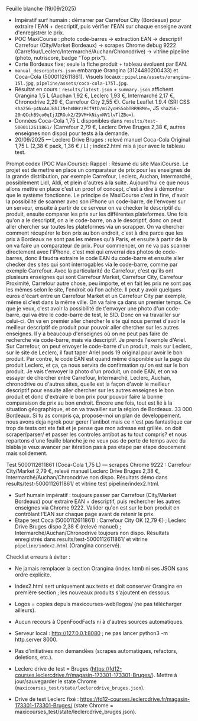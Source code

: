 Feuille blanche (19/09/2025)
- Impératif surf humain : démarrer par Carrefour City (Bordeaux) pour extraire l'EAN + descriptif, puis vérifier l'EAN sur chaque enseigne avant d'enregistrer le prix.
- POC MaxiCourse : photo code-barres → extraction EAN → descriptif Carrefour (City/Market Bordeaux) → scrapes Chrome debug 9222 (Carrefour/Leclerc/Intermarché/Auchan/Chronodrive) → vitrine pipeline (photo, nutriscore, badge "Top prix").
- Carte Bordeaux fixe; seule la fiche produit + tableau évoluent par EAN.
- `manual_descriptors.json` embarque Orangina (3124480200433) et Coca-Cola (5000112611861). Visuels locaux : `pipeline/assets/orangina-15l.jpg`, `pipeline/assets/coca-cola-175l.jpg`.
- Résultat en cours : `results/latest.json` + `summary.json` affichent Orangina 1,5 L (Auchan 1,92 €, Leclerc 1,93 €, Intermarché 2,17 €, Chronodrive 2,29 €, Carrefour City 2,55 €). Carte Leaflet 1.9.4 (SRI CSS `sha256-p4NxAoJBhIIN+hmNHrzRCf9tD/miZyoHS5obTRR9BMY=`, JS `sha256-20nQCchB9co0qIjJZRGuk2/Z9VM+kNiyxNV1lvTlZBo=`).
- Données Coca-Cola 1,75 L disponibles dans `results/test-5000112611861/` (Carrefour 2,79 €, Leclerc Drive Bruges 2,38 €, autres enseignes non dispo) pour tests à la demande.
- 20/09/2025 — Leclerc Drive Bruges : relevé manuel Coca-Cola Original 1,75 L (2,38 € pack, 1,36 € / L) ; index2.html mis à jour avec le tableau test.

Prompt codex (POC MaxiCourse):
Rappel : Résumé du site MaxiCourse. Le projet est de mettre en place un comparateur de prix pour les enseignes de la grande distribution, par exemple Carrefour, Leclerc, Auchan, Intermarché, possiblement Lidl, Aldi, et plein d'autres à la suite. Aujourd'hui ce que nous allons mettre en place c'est un proof of concept, c'est à dire à démontrer que le système fonctionne. Le principe de MaxiCourse c'est in fine, d'avoir la possibilité de scanner avec son iPhone un code-barre, de l'envoyer sur un serveur, ensuite à partir de ce serveur on va checker le descriptif du produit, ensuite comparer les prix sur les différentes plateformes. Une fois qu'on a le descriptif, on a le code-barre, on a le descriptif, donc on peut aller chercher sur toutes les plateformes via un scrapper. On va chercher comment récupérer le bon prix au bon endroit, c'est à dire parce que les prix à Bordeaux ne sont pas les mêmes qu'à Paris, et ensuite à partir de là on va faire un comparateur de prix. Pour commencer, on ne va pas scanner directement avec l'iPhone, c'est moi qui enverrai des photos de code-barres, donc il faudra extraire le code EAN du code-barre et ensuite aller checker des sites qui sont interrogables via le code-barre, comme par exemple Carrefour. Avec la particularité de Carrefour, c'est qu'ils ont plusieurs enseignes qui sont Carrefour Market, Carrefour City, Carrefour Proximité, Carrefour autre chose, peu importe, et en fait les prix ne sont pas les mêmes selon le site, l'endroit où l'on achète. Il peut y avoir quelques euros d'écart entre un Carrefour Market et un Carrefour City par exemple, même si c'est dans la même ville. On va faire ça dans un premier temps. Ce que je veux, c'est avoir la possibilité de t'envoyer une photo d'un code-barre, qui va être le code-barre de test, le SID. Donc on va travailler sur celui-ci. On va en premier aller chercher le site qui nous permet d'avoir le meilleur descriptif de produit pour pouvoir aller chercher sur les autres enseignes. Il y a beaucoup d'enseignes où on ne peut pas faire de recherche via code-barre, mais via descriptif. Je prends l'exemple d'Ariel. Sur Carrefour, on peut envoyer le code-barre d'un produit, mais sur Leclerc, sur le site de Leclerc, il faut taper Ariel pods 19 original pour avoir le bon produit. Par contre, le code EAN est quand même disponible sur la page du produit Leclerc, et ça, ça nous servira de confirmation qu'on est sur le bon produit. Je vais t'envoyer la photo d'un produit, un code EAN, et on va essayer de chercher entre Carrefour, Intermarché, Leclerc, Auchan, chronodrive ou d'autres sites, quelle est la façon d'avoir le meilleur descriptif pour ensuite aller chercher sur les autres enseignes le bon produit et donc d'extraire le bon prix pour pouvoir faire la bonne comparaison de prix au bon endroit. Encore une fois, tout est lié à la situation géographique, et on va travailler sur la région de Bordeaux. 33 000 Bordeaux. Si tu as compris ça, propose-moi un plan de développement. nous avons deja ngrok pour gerer l'antibot mais ce n'est pas fantastique car trop de tests ont ete fait et je pense que mon adresse est grillée. on doit scraper/parser/ et passer les controles antibot as tu tout compris? et nous repartons d'une feuille blanche je ne veux pas de perte de temps avec du blabla je veux avancer par itération pas à pas etape par etape doucement mais solidement.

Test 5000112611861 (Coca-Cola 1,75 L) — scrapes Chrome 9222 : Carrefour City/Market 2,79 €, relevé manuel Leclerc Drive Bruges 2,38 €, Intermarché/Auchan/Chronodrive non dispo. Résultats démo dans results/test-5000112611861/ et vitrine test pipeline/index2.html.
- Surf humain impératif : toujours passer par Carrefour (City/Market Bordeaux) pour extraire EAN + descriptif, puis rechercher les autres enseignes via Chrome 9222. Valider qu'on est sur le bon produit en contrôlant l'EAN sur chaque page avant de retenir le prix.
- Étape test Coca (5000112611861) : Carrefour City OK (2,79 €) ; Leclerc Drive Bruges dispo 2,38 € (relevé manuel) ; Intermarché/Auchan/Chronodrive toujours non dispo. Résultats enregistrés dans results/test-5000112611861/ et vitrine `pipeline/index2.html` (Orangina conservé).

Checklist erreurs à éviter :
- Ne jamais remplacer la section Orangina (index.html) ni ses JSON sans ordre explicite.
- index2.html sert uniquement aux tests et doit conserver Orangina en première section ; les nouveaux produits s'ajoutent en dessous.
- Logos = copies depuis maxicourses-web/logos/ (ne pas télécharger ailleurs).
- Aucun recours à OpenFoodFacts ni à d'autres sources automatiques.
- Serveur local : http://127.0.0.1:8080 ; ne pas lancer python3 -m http.server 8000.
- Pas d'initiatives non demandées (scrapes automatiques, refactors, deletions, etc.).

- Leclerc drive de test = Bruges (https://fd12-courses.leclercdrive.fr/magasin-173301-173301-Bruges/). Mettre à jour/sauvegarder le state Chrome (`maxicourses_test/state/leclercdrive_bruges.json`).

- Drive de test Leclerc fixé : https://fd12-courses.leclercdrive.fr/magasin-173301-173301-Bruges/ (state Chrome = maxicourses_test/state/leclercdrive_bruges.json).

